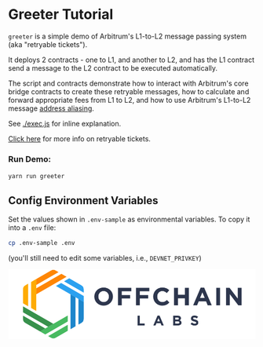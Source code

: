# Greeter Tutorial

`greeter` is a simple demo of Arbitrum's L1-to-L2 message passing system (aka "retryable tickets").

It deploys 2 contracts - one to L1, and another to L2, and has the L1 contract send a message to the L2 contract to be executed automatically.

The script and contracts demonstrate how to interact with Arbitrum's core bridge contracts to create these retryable messages, how to calculate and forward appropriate fees from L1 to L2, and how to use Arbitrum's L1-to-L2 message [address aliasing](https://developer.offchainlabs.com/docs/l1_l2_messages#address-aliasing).

See [./exec.js](./scripts/exec.js) for inline explanation.

[Click here](https://developer.offchainlabs.com/docs/l1_l2_messages) for more info on retryable tickets.

### Run Demo:

```
yarn run greeter
```

## Config Environment Variables

Set the values shown in `.env-sample` as environmental variables. To copy it into a `.env` file:

```bash
cp .env-sample .env
```

(you'll still need to edit some variables, i.e., `DEVNET_PRIVKEY`)

<p align="center"><img src="../../assets/offchain_labs_logo.png" width="600"></p>